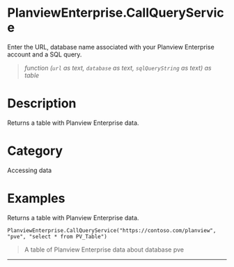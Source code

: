 ﻿# PlanviewEnterprise.CallQueryService
Enter the URL, database name associated with your Planview Enterprise account and a SQL query.
> _function (<code>url</code> as text, <code>database</code> as text, <code>sqlQueryString</code> as text) as table_
# Description 
Returns a table with Planview Enterprise data.

# Category 
Accessing data
# Examples 
Returns a table with Planview Enterprise data.
```
PlanviewEnterprise.CallQueryService("https://contoso.com/planview", "pve", "select * from PV_Table")
```
> A table of Planview Enterprise data about database pve
***

